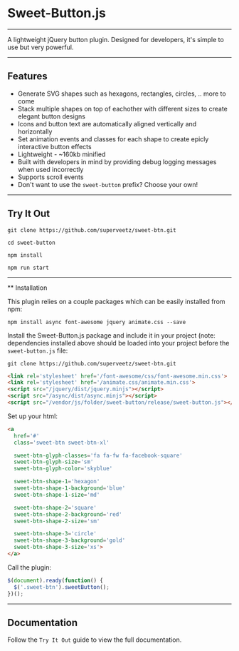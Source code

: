 # Sweet-Button.js

---

A lightweight jQuery button plugin. Designed for developers, it's simple to use but very powerful.

---

## Features

* Generate SVG shapes such as hexagons, rectangles, circles, .. more to come
* Stack multiple shapes on top of eachother with different sizes to create elegant button designs
* Icons and button text are automatically aligned vertically and horizontally
* Set animation events and classes for each shape to create epicly interactive button effects
* Lightweight - ~160kb minified
* Built with developers in mind by providing debug logging messages when used incorrectly
* Supports scroll events
* Don't want to use the `sweet-button` prefix? Choose your own!

---

## Try It Out

`git clone https://github.com/superveetz/sweet-btn.git`

`cd sweet-button`

`npm install`

`npm run start`

---

** Installation

This plugin relies on a couple packages which can be easily installed from npm:

`npm install async font-awesome jquery animate.css --save`

Install the Sweet-Button.js package and include it in your project (note: dependencies installed above should be loaded into your project before the `sweet-button.js` file:

`git clone https://github.com/superveetz/sweet-btn.git`

```html
<link rel='stylesheet' href='/font-awesome/css/font-awesome.min.css'>
<link rel='stylesheet' href='/animate.css/animate.min.css'>
<script src="/jquery/dist/jquery.minjs"></script>
<script src="/async/dist/async.minjs"></script>
<script src="/vendor/js/folder/sweet-button/release/sweet-button.js"></script>
```

Set up your html:

```html
<a 
  href='#'
  class='sweet-btn sweet-btn-xl'

  sweet-btn-glyph-classes='fa fa-fw fa-facebook-square'
  sweet-btn-glyph-size='sm'
  sweet-btn-glyph-color='skyblue'

  sweet-btn-shape-1='hexagon'
  sweet-btn-shape-1-background='blue'
  sweet-btn-shape-1-size='md'

  sweet-btn-shape-2='square'
  sweet-btn-shape-2-background='red'
  sweet-btn-shape-2-size='sm'

  sweet-btn-shape-3='circle'
  sweet-btn-shape-3-background='gold'
  sweet-btn-shape-3-size='xs'>
</a>
```

Call the plugin:

```javascript
$(document).ready(function() {
  $('.sweet-btn').sweetButton();
})();
```

---

## Documentation

Follow the `Try It Out` guide to view the full documentation.
